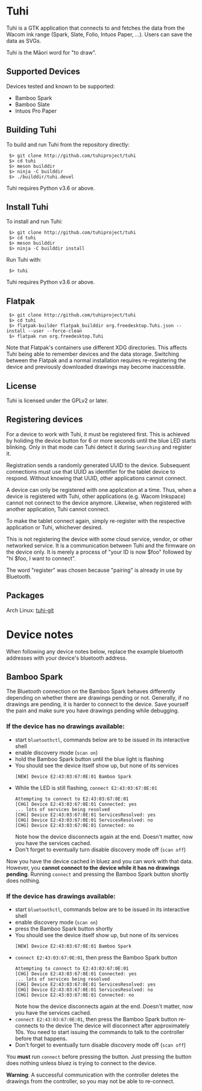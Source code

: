 Tuhi
=====

Tuhi is a GTK application that connects to and fetches the data from the
Wacom ink range (Spark, Slate, Folio, Intuos Paper, ...). Users can save the
data as SVGs.

Tuhi is the Māori word for "to draw".

Supported Devices
-----------------

Devices tested and known to be supported:

* Bamboo Spark
* Bamboo Slate
* Intuos Pro Paper

Building Tuhi
-------------

To build and run Tuhi from the repository directly:

```
 $> git clone http://github.com/tuhiproject/tuhi
 $> cd tuhi
 $> meson builddir
 $> ninja -C builddir
 $> ./builddir/tuhi.devel
```

Tuhi requires Python v3.6 or above.

Install Tuhi
---------------

To install and run Tuhi:

```
 $> git clone http://github.com/tuhiproject/tuhi
 $> cd tuhi
 $> meson builddir
 $> ninja -C builddir install
```

Run Tuhi with:

```
 $> tuhi
```

Tuhi requires Python v3.6 or above.

Flatpak
-------

```
 $> git clone http://github.com/tuhiproject/tuhi
 $> cd tuhi
 $> flatpak-builder flatpak_builddir org.freedesktop.Tuhi.json --install --user --force-clean
 $> flatpak run org.freedesktop.Tuhi
```

Note that Flatpak's containers use different XDG directories. This affects
Tuhi being able to remember devices and the data storage. Switching between
the Flatpak and a normal installation requires re-registering the device and
previously downloaded drawings may become inaccessible.

License
-------

Tuhi is licensed under the GPLv2 or later.

Registering devices
-------------------

For a device to work with Tuhi, it must be registered first. This is
achieved by holiding the device button for 6 or more seconds until the blue
LED starts blinking. Only in that mode can Tuhi detect it during
`Searching` and register it.

Registration sends a randomly generated UUID to the device. Subsequent
connections must use that UUID as identifier for the tablet device to
respond. Without knowing that UUID, other applications cannot connect.

A device can only be registered with one application at a time. Thus, when a
device is registered with Tuhi, other applications (e.g. Wacom Inkspace)
cannot not connect to the device anymore. Likewise, when registered with
another application, Tuhi cannot connect.

To make the tablet connect again, simply re-register with the respective
application or Tuhi, whichever desired.

This is not registering the device with some cloud service, vendor, or
other networked service. It is a communication between Tuhi and the firmware
on the device only. It is merely a process of "your ID is now $foo" followed
by "hi $foo, I want to connect".

The word "register" was chosen because "pairing" is already in use by
Bluetooth.

Packages
--------

Arch Linux: [tuhi-git](https://aur.archlinux.org/packages/tuhi-git/)

Device notes
============

When following any device notes below, replace the example bluetooth
addresses with your device's bluetooth address.

Bamboo Spark
------------

The Bluetooth connection on the Bamboo Spark behaves differently depending
on whether there are drawings pending or not. Generally, if no drawings are
pending, it is harder to connect to the device. Save yourself the pain and
make sure you have drawings pending while debugging.

### If the device has no drawings available:

* start `bluetoothctl`, commands below are to be issued in its interactive shell
* enable discovery mode (`scan on`)
* hold the Bamboo Spark button until the blue light is flashing
* You should see the device itself show up, but none of its services
  ```
  [NEW] Device E2:43:03:67:0E:01 Bamboo Spark
  ```
* While the LED is still flashing, `connect E2:43:03:67:0E:01`
  ```
  Attempting to connect to E2:43:03:67:0E:01
  [CHG] Device E2:43:03:67:0E:01 Connected: yes
  ... lots of services being resolved
  [CHG] Device E2:43:03:67:0E:01 ServicesResolved: yes
  [CHG] Device E2:43:03:67:0E:01 ServicesResolved: no
  [CHG] Device E2:43:03:67:0E:01 Connected: no
  ```
  Note how the device disconnects again at the end. Doesn't matter, now you
  have the services cached.
* Don't forget to eventually turn disable discovery mode off (`scan off`)

Now you have the device cached in bluez and you can work with that data.
However, you **cannot connect to the device while it has no drawings
pending**. Running `connect` and pressing the Bamboo Spark button shortly
does nothing.

### If the device has drawings available:

* start `bluetoothctl`, commands below are to be issued in its interactive shell
* enable discovery mode (`scan on`)
* press the Bamboo Spark button shortly
* You should see the device itself show up, but none of its services
  ```
  [NEW] Device E2:43:03:67:0E:01 Bamboo Spark
  ```
* `connect E2:43:03:67:0E:01`, then press the Bamboo Spark button
  ```
  Attempting to connect to E2:43:03:67:0E:01
  [CHG] Device E2:43:03:67:0E:01 Connected: yes
  ... lots of services being resolved
  [CHG] Device E2:43:03:67:0E:01 ServicesResolved: yes
  [CHG] Device E2:43:03:67:0E:01 ServicesResolved: no
  [CHG] Device E2:43:03:67:0E:01 Connected: no
  ```
  Note how the device disconnects again at the end. Doesn't matter, now you
  have the services cached.
* `connect E2:43:03:67:0E:01`, then press the Bamboo Spark button re-connects to the device
  The device will disconnect after approximately 10s. You need to start
  issuing the commands to talk to the controller before that happens.
* Don't forget to eventually turn disable discovery mode off (`scan off`)

You **must** run `connect` before pressing the button. Just pressing the
button does nothing unless bluez is trying to connect to the device.

**Warning**: A successful communication with the controller deletes the
drawings from the controller, so you may not be able to re-connect.

